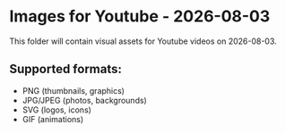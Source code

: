 # Images for Youtube - 2026-08-03

This folder will contain visual assets for Youtube videos on 2026-08-03.

## Supported formats:
- PNG (thumbnails, graphics)
- JPG/JPEG (photos, backgrounds)
- SVG (logos, icons)
- GIF (animations)
